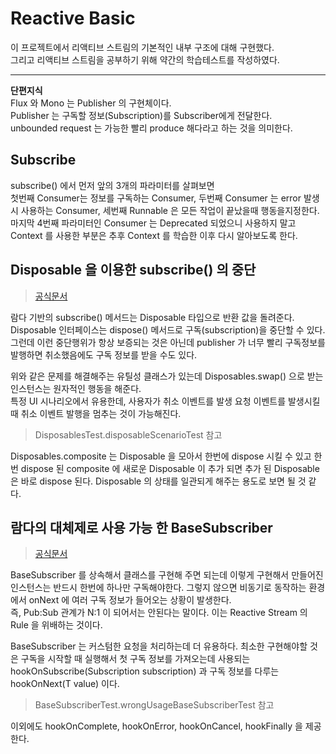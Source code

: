 # Reactive Basic

이 프로젝트에서 리액티브 스트림의 기본적인 내부 구조에 대해 구현했다.  
그리고 리액티브 스트림을 공부하기 위해 약간의 학습테스트를 작성하였다.

---
**단편지식**  
Flux 와 Mono 는 Publisher 의 구현체이다.   
Publisher 는 구독할 정보(Subscription)를 Subscriber에게 전달한다.  
unbounded request 는 가능한 빨리 produce 해다라고 하는 것을 의미한다.

## Subscribe

subscribe() 에서 먼저 앞의 3개의 파라미터를 살펴보면  
첫번째 Consumer는 정보를 구독하는 Consumer, 두번째 Consumer 는 error 발생시 사용하는 Consumer, 세번째 Runnable 은 모든 작업이 끝났을때 행동을지정한다. 마지막 4번째
파라미터인 Consumer<Subscription> 는 Deprecated 되었으니 사용하지 말고 Context 를 사용한 부분은 추후 Context 를 학습한 이후 다시 알아보도록 한다.

## Disposable 을 이용한 subscribe() 의 중단

> [공식문서](https://projectreactor.io/docs/core/release/reference/#_cancelling_a_subscribe_with_its_disposable)

람다 기반의 subscribe() 메서드는 Disposable 타입으로 반환 값을 돌려준다. Disposable 인터페이스는 dispose() 메서드로 구독(subscription)을 중단할 수 있다. 그런데 이런
중단행위가 항상 보증되는 것은 아닌데 publisher 가 너무 빨리 구독정보를 발행하면 취소했음에도 구독 정보를 받을 수도 있다.

위와 같은 문제를 해결해주는 유틸성 클래스가 있는데 Disposables.swap() 으로 받는 인스턴스는 원자적인 행동을 해준다.    
특정 UI 시나리오에서 유용한데, 사용자가 취소 이벤트를 발생 요청 이벤트를 발생시킬 때 취소 이벤트 발행을 멈추는 것이 가능해진다.
> DisposablesTest.disposableScenarioTest 참고

Disposables.composite 는 Disposable 을 모아서 한번에 dispose 시킬 수 있고 한번 dispose 된 composite 에 새로운 Disposable 이 추가 되면 추가 된
Disposable 은 바로 dispose 된다. Disposable 의 상태를 일관되게 해주는 용도로 보면 될 것 같다.

## 람다의 대체제로 사용 가능 한 BaseSubscriber

> [공식문서](https://projectreactor.io/docs/core/release/reference/#_an_alternative_to_lambdas_basesubscriber)

BaseSubscriber 를 상속해서 클래스를 구현해 주면 되는데 이렇게 구현해서 만들어진 인스턴스는 반드시 한번에 하나만 구독해야한다. 그렇지 않으면 비동기로 동작하는 환경에서 onNext 에 여러 구독 정보가
들어오는 상황이 발생한다.  
즉, Pub:Sub 관계가 N:1 이 되어서는 안된다는 말이다. 이는 Reactive Stream 의 Rule 을 위배하는 것이다.

BaseSubscriber 는 커스텀한 요청을 처리하는데 더 유용하다. 최소한 구현해야할 것은 구독을 시작할 때 실행해서 첫 구독 정보를 가져오는데 사용되는 hookOnSubscribe(Subscription
subscription) 과 구독 정보를 다루는 hookOnNext(T value) 이다.

> BaseSubscriberTest.wrongUsageBaseSubscriberTest 참고

이외에도 hookOnComplete, hookOnError, hookOnCancel, hookFinally 을 제공한다.



